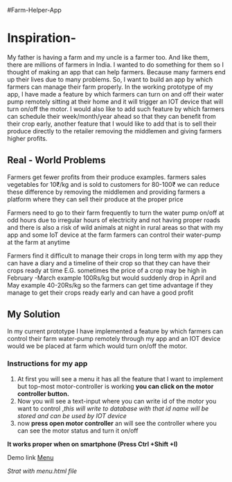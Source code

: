 #Farm-Helper-App
# Inspiration-

My father is having a farm and my uncle is a farmer too. And like them, there are millions of farmers in India. I wanted to do something for them so I thought of making an app that can help farmers. Because many farmers end up their lives due to many problems. So, I want to build an app by which farmers can manage their farm properly. In the working prototype of my app, I have made a feature by which farmers can turn on and off their water pump remotely sitting at their home and it will trigger an IOT device that will turn on/off the motor. I would also like to add such feature by which farmers can schedule their week/month/year ahead so that they can benefit from their crop early, another feature that I would like to add that is to sell their produce directly to the retailer removing the middlemen and giving farmers higher profits.

## Real - World Problems

Farmers get fewer profits from their produce examples. farmers sales vegetables for 10₹/kg and is sold to customers for 80-100₹ we can reduce these difference by removing the middlemen and providing farmers a platform where they can sell their produce at the proper price

Farmers need to go to their farm frequently to turn the water pump on/off at odd hours due to irregular hours of electricity and not having proper roads and there is also a risk of wild animals at night in rural areas so that with my app and some IoT device at the farm farmers can control their water-pump at the farm at anytime

Farmers find it difficult to manage their crops in long term with my app they can have a diary and a timeline of their crop so that they can have their crops ready at time E.G. sometimes the price of a crop may be high in February -March example 100Rs/kg but would suddenly drop in April and May example 40-20Rs/kg so the farmers can get time advantage if they manage to get their crops ready early and can have a good profit

## My Solution

In my current prototype I have implemented a feature by which farmers can control their farm water-pump remotely through my app and an IOT device would we be placed at farm which would turn on/off the motor.

### Instructions for my app

1. At first you will see a menu it has all the feature that I want to implement but  top-most motor-controller is working **you can click on the motor controller button.**
2. Now you will see a text-input where you can write id of the motor you want to control ,*this will write to database with that id name will be stored and can be used by IOT device*
3. now **press open motor controller** an will see the controller where you can see the motor status and turn it on/off 

**It works proper when on smartphone (Press Ctrl +Shift +I)**

Demo link [Menu](https://yogpanjarale.github.io/Farm-Helper-app/menu.html)

*Strat with menu.html file*
